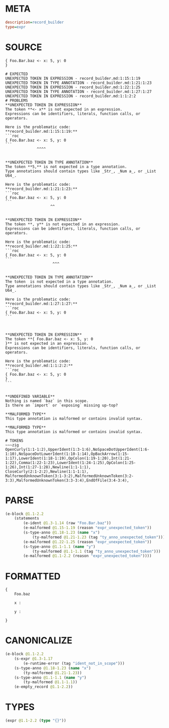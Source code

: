 # META
~~~ini
description=record_builder
type=expr
~~~
# SOURCE
~~~roc
{ Foo.Bar.baz <- x: 5, y: 0
}
~~~
~~~
# EXPECTED
UNEXPECTED TOKEN IN EXPRESSION - record_builder.md:1:15:1:19
UNEXPECTED TOKEN IN TYPE ANNOTATION - record_builder.md:1:21:1:23
UNEXPECTED TOKEN IN EXPRESSION - record_builder.md:1:22:1:25
UNEXPECTED TOKEN IN TYPE ANNOTATION - record_builder.md:1:27:1:27
UNEXPECTED TOKEN IN EXPRESSION - record_builder.md:1:1:2:2
# PROBLEMS
**UNEXPECTED TOKEN IN EXPRESSION**
The token **<- x** is not expected in an expression.
Expressions can be identifiers, literals, function calls, or operators.

Here is the problematic code:
**record_builder.md:1:15:1:19:**
```roc
{ Foo.Bar.baz <- x: 5, y: 0
```
              ^^^^


**UNEXPECTED TOKEN IN TYPE ANNOTATION**
The token **5,** is not expected in a type annotation.
Type annotations should contain types like _Str_, _Num a_, or _List U64_.

Here is the problematic code:
**record_builder.md:1:21:1:23:**
```roc
{ Foo.Bar.baz <- x: 5, y: 0
```
                    ^^


**UNEXPECTED TOKEN IN EXPRESSION**
The token **, y** is not expected in an expression.
Expressions can be identifiers, literals, function calls, or operators.

Here is the problematic code:
**record_builder.md:1:22:1:25:**
```roc
{ Foo.Bar.baz <- x: 5, y: 0
```
                     ^^^


**UNEXPECTED TOKEN IN TYPE ANNOTATION**
The token  is not expected in a type annotation.
Type annotations should contain types like _Str_, _Num a_, or _List U64_.

Here is the problematic code:
**record_builder.md:1:27:1:27:**
```roc
{ Foo.Bar.baz <- x: 5, y: 0
```
                          


**UNEXPECTED TOKEN IN EXPRESSION**
The token **{ Foo.Bar.baz <- x: 5, y: 0
}** is not expected in an expression.
Expressions can be identifiers, literals, function calls, or operators.

Here is the problematic code:
**record_builder.md:1:1:2:2:**
```roc
{ Foo.Bar.baz <- x: 5, y: 0
}
```


**UNDEFINED VARIABLE**
Nothing is named `baz` in this scope.
Is there an `import` or `exposing` missing up-top?

**MALFORMED TYPE**
This type annotation is malformed or contains invalid syntax.

**MALFORMED TYPE**
This type annotation is malformed or contains invalid syntax.

# TOKENS
~~~zig
OpenCurly(1:1-1:2),UpperIdent(1:3-1:6),NoSpaceDotUpperIdent(1:6-1:10),NoSpaceDotLowerIdent(1:10-1:14),OpBackArrow(1:15-1:17),LowerIdent(1:18-1:19),OpColon(1:19-1:20),Int(1:21-1:22),Comma(1:22-1:23),LowerIdent(1:24-1:25),OpColon(1:25-1:26),Int(1:27-1:28),Newline(1:1-1:1),
CloseCurly(2:1-2:2),Newline(1:1-1:1),
MalformedUnknownToken(3:1-3:2),MalformedUnknownToken(3:2-3:3),MalformedUnknownToken(3:3-3:4),EndOfFile(3:4-3:4),
~~~
# PARSE
~~~clojure
(e-block @1.1-2.2
	(statements
		(e-ident @1.3-1.14 (raw "Foo.Bar.baz"))
		(e-malformed @1.15-1.19 (reason "expr_unexpected_token"))
		(s-type-anno @1.18-1.23 (name "x")
			(ty-malformed @1.21-1.23 (tag "ty_anno_unexpected_token")))
		(e-malformed @1.22-1.25 (reason "expr_unexpected_token"))
		(s-type-anno @1.1-1.1 (name "y")
			(ty-malformed @1.1-1.1 (tag "ty_anno_unexpected_token")))
		(e-malformed @1.1-2.2 (reason "expr_unexpected_token"))))
~~~
# FORMATTED
~~~roc
{
	Foo.baz
	
	x : 
	
	y : 
	
}
~~~
# CANONICALIZE
~~~clojure
(e-block @1.1-2.2
	(s-expr @1.3-1.17
		(e-runtime-error (tag "ident_not_in_scope")))
	(s-type-anno @1.18-1.23 (name "x")
		(ty-malformed @1.21-1.23))
	(s-type-anno @1.1-1.1 (name "y")
		(ty-malformed @1.1-1.1))
	(e-empty_record @1.1-2.2))
~~~
# TYPES
~~~clojure
(expr @1.1-2.2 (type "{}"))
~~~
